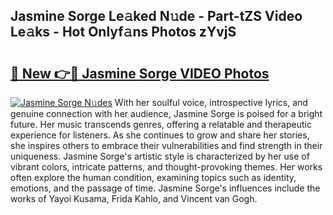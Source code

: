 ## Jasmine Sorge Le𝚊ked N𝚞de - Part-tZS Video Le𝚊ks - Hot Onlyf𝚊ns Photos zYvjS

# <h2><a href="http://ab80667.deff.icu/?id=Jasmine+Sorge">🔗 New 👉🔴 Jasmine Sorge VIDEO Photos</a></h2>

[![Jasmine Sorge N𝚞des](https://i.imgur.com/rIISA9y.gif)](http://ab80667.deff.icu/?id=Jasmine+Sorge)
With her soulful voice, introspective lyrics, and genuine connection with her audience, Jasmine Sorge is poised for a bright future. Her music transcends genres, offering a relatable and therapeutic experience for listeners. As she continues to grow and share her stories, she inspires others to embrace their vulnerabilities and find strength in their uniqueness. Jasmine Sorge's artistic style is characterized by her use of vibrant colors, intricate patterns, and thought-provoking themes. Her works often explore the human condition, examining topics such as identity, emotions, and the passage of time. Jasmine Sorge's influences include the works of Yayoi Kusama, Frida Kahlo, and Vincent van Gogh.
